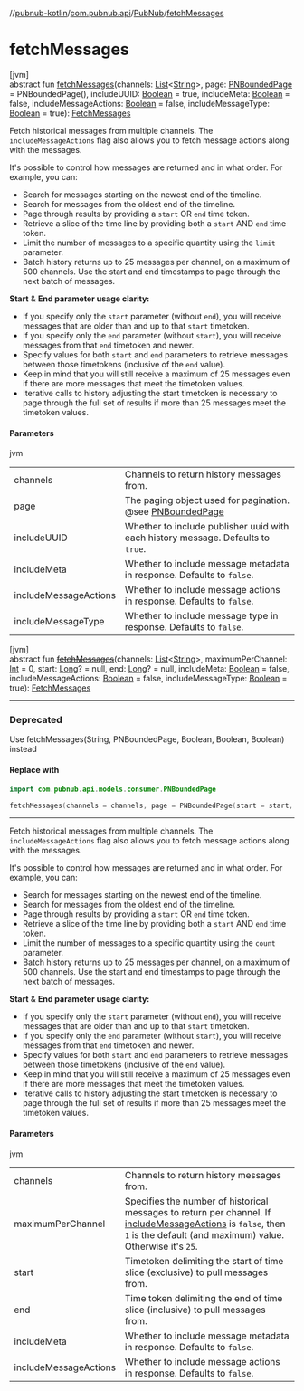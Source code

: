 //[pubnub-kotlin](../../../index.md)/[com.pubnub.api](../index.md)/[PubNub](index.md)/[fetchMessages](fetch-messages.md)

# fetchMessages

[jvm]\
abstract fun [fetchMessages](fetch-messages.md)(channels: [List](https://kotlinlang.org/api/latest/jvm/stdlib/kotlin.collections/-list/index.html)&lt;[String](https://kotlinlang.org/api/latest/jvm/stdlib/kotlin/-string/index.html)&gt;, page: [PNBoundedPage](../../../../pubnub-core/pubnub-core-api/pubnub-core-api/com.pubnub.api.models.consumer/-p-n-bounded-page/index.md) = PNBoundedPage(), includeUUID: [Boolean](https://kotlinlang.org/api/latest/jvm/stdlib/kotlin/-boolean/index.html) = true, includeMeta: [Boolean](https://kotlinlang.org/api/latest/jvm/stdlib/kotlin/-boolean/index.html) = false, includeMessageActions: [Boolean](https://kotlinlang.org/api/latest/jvm/stdlib/kotlin/-boolean/index.html) = false, includeMessageType: [Boolean](https://kotlinlang.org/api/latest/jvm/stdlib/kotlin/-boolean/index.html) = true): [FetchMessages](../../com.pubnub.api.endpoints/-fetch-messages/index.md)

Fetch historical messages from multiple channels. The `includeMessageActions` flag also allows you to fetch message actions along with the messages.

It's possible to control how messages are returned and in what order. For example, you can:

- 
   Search for messages starting on the newest end of the timeline.
- 
   Search for messages from the oldest end of the timeline.
- 
   Page through results by providing a `start` OR `end` time token.
- 
   Retrieve a slice of the time line by providing both a `start` AND `end` time token.
- 
   Limit the number of messages to a specific quantity using the `limit` parameter.
- 
   Batch history returns up to 25 messages per channel, on a maximum of 500 channels. Use the start and end timestamps to page through the next batch of messages.

**Start** & **End parameter usage clarity:**

- 
   If you specify only the `start` parameter (without `end`), you will receive messages that are older than and up to that `start` timetoken.
- 
   If you specify only the `end` parameter (without `start`), you will receive messages from that `end` timetoken and newer.
- 
   Specify values for both `start` and `end` parameters to retrieve messages between those timetokens (inclusive of the `end` value).
- 
   Keep in mind that you will still receive a maximum of 25 messages even if there are more messages that meet the timetoken values.
- 
   Iterative calls to history adjusting the start timetoken is necessary to page through the full set of results if more than 25 messages meet the timetoken values.

#### Parameters

jvm

| | |
|---|---|
| channels | Channels to return history messages from. |
| page | The paging object used for pagination. @see [PNBoundedPage](../../../../pubnub-core/pubnub-core-api/pubnub-core-api/com.pubnub.api.models.consumer/-p-n-bounded-page/index.md) |
| includeUUID | Whether to include publisher uuid with each history message. Defaults to `true`. |
| includeMeta | Whether to include message metadata in response.     Defaults to `false`. |
| includeMessageActions | Whether to include message actions in response.     Defaults to `false`. |
| includeMessageType | Whether to include message type in response.     Defaults to `false`. |

[jvm]\
abstract fun [~~fetchMessages~~](fetch-messages.md)(channels: [List](https://kotlinlang.org/api/latest/jvm/stdlib/kotlin.collections/-list/index.html)&lt;[String](https://kotlinlang.org/api/latest/jvm/stdlib/kotlin/-string/index.html)&gt;, maximumPerChannel: [Int](https://kotlinlang.org/api/latest/jvm/stdlib/kotlin/-int/index.html) = 0, start: [Long](https://kotlinlang.org/api/latest/jvm/stdlib/kotlin/-long/index.html)? = null, end: [Long](https://kotlinlang.org/api/latest/jvm/stdlib/kotlin/-long/index.html)? = null, includeMeta: [Boolean](https://kotlinlang.org/api/latest/jvm/stdlib/kotlin/-boolean/index.html) = false, includeMessageActions: [Boolean](https://kotlinlang.org/api/latest/jvm/stdlib/kotlin/-boolean/index.html) = false, includeMessageType: [Boolean](https://kotlinlang.org/api/latest/jvm/stdlib/kotlin/-boolean/index.html) = true): [FetchMessages](../../com.pubnub.api.endpoints/-fetch-messages/index.md)

---

### Deprecated

Use fetchMessages(String, PNBoundedPage, Boolean, Boolean, Boolean) instead

#### Replace with

```kotlin
import com.pubnub.api.models.consumer.PNBoundedPage

```
```kotlin
fetchMessages(channels = channels, page = PNBoundedPage(start = start, end = end, limit = maximumPerChannel),includeMeta = includeMeta, includeMessageActions = includeMessageActions, includeMessageType = includeMessageType)
```
---

Fetch historical messages from multiple channels. The `includeMessageActions` flag also allows you to fetch message actions along with the messages.

It's possible to control how messages are returned and in what order. For example, you can:

- 
   Search for messages starting on the newest end of the timeline.
- 
   Search for messages from the oldest end of the timeline.
- 
   Page through results by providing a `start` OR `end` time token.
- 
   Retrieve a slice of the time line by providing both a `start` AND `end` time token.
- 
   Limit the number of messages to a specific quantity using the `count` parameter.
- 
   Batch history returns up to 25 messages per channel, on a maximum of 500 channels. Use the start and end timestamps to page through the next batch of messages.

**Start** & **End parameter usage clarity:**

- 
   If you specify only the `start` parameter (without `end`), you will receive messages that are older than and up to that `start` timetoken.
- 
   If you specify only the `end` parameter (without `start`), you will receive messages from that `end` timetoken and newer.
- 
   Specify values for both `start` and `end` parameters to retrieve messages between those timetokens (inclusive of the `end` value).
- 
   Keep in mind that you will still receive a maximum of 25 messages even if there are more messages that meet the timetoken values.
- 
   Iterative calls to history adjusting the start timetoken is necessary to page through the full set of results if more than 25 messages meet the timetoken values.

#### Parameters

jvm

| | |
|---|---|
| channels | Channels to return history messages from. |
| maximumPerChannel | Specifies the number of historical messages to return per channel.     If [includeMessageActions](fetch-messages.md) is `false`, then `1` is the default (and maximum) value.     Otherwise it's `25`. |
| start | Timetoken delimiting the start of time slice (exclusive) to pull messages from. |
| end | Time token delimiting the end of time slice (inclusive) to pull messages from. |
| includeMeta | Whether to include message metadata in response.     Defaults to `false`. |
| includeMessageActions | Whether to include message actions in response.     Defaults to `false`. |
